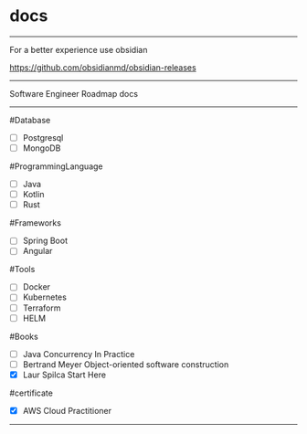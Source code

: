 # docs
---

For a better experience use obsidian

https://github.com/obsidianmd/obsidian-releases

---
Software Engineer Roadmap docs

---

#Database
- [ ] Postgresql
- [ ] MongoDB

#ProgrammingLanguage
- [ ] Java
- [ ] Kotlin
- [ ] Rust

#Frameworks
- [ ] Spring Boot
- [ ] Angular

#Tools
- [ ] Docker
- [ ] Kubernetes
- [ ] Terraform
- [ ] HELM

#Books
- [ ] Java Concurrency In Practice
- [ ] Bertrand Meyer Object-oriented software construction
- [x] Laur Spilca Start Here

#certificate 
- [x] AWS Cloud Practitioner

---
